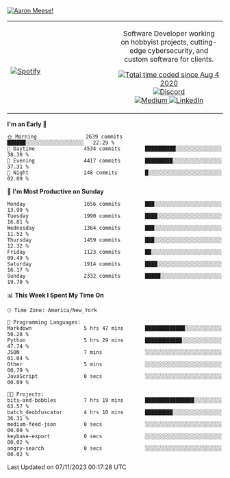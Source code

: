 [![Aaron Meese!](https://user-images.githubusercontent.com/17814535/88975338-a2aabf00-d27f-11ea-963f-8a19608716b4.png)](https://github.com/ajmeese7/readme-ascii "README ASCII")

<!-- Modified from project here: https://github.com/novatorem/novatorem -->
<table width="100%">
  <tr>
  <td width="50%">

&nbsp; <br> [![Spotify](https://ajmeese7.vercel.app/api/spotify)](https://open.spotify.com/user/ajmeese)

  </td>
  <td width="50%">
    <p align="center">
    Software Developer working on hobbyist projects, cutting-edge cybersecurity, and custom software for clients.
    </p>
    <p align="center">
      <a href="https://wakatime.com/@f726891d-3b02-46cd-9b60-e8c59f9e2b14">
        <img src="https://wakatime.com/badge/user/f726891d-3b02-46cd-9b60-e8c59f9e2b14.svg" alt="Total time coded since Aug 4 2020" title="WakaTime" />
      </a>
      <a href="http://link.aaronmeese.com/discord">
        <img src="https://img.shields.io/badge/discord-ajmeese7%234835-369?style=flat-square&logo=discord&logoColor=white&color=purple" alt="Discord" title="Discord">
      </a>
      <br />
      <a href="https://link.aaronmeese.com/medium">
        <img src="https://img.shields.io/badge/medium-ajmeese7-1DB954?style=flat-square&logo=medium&logoColor=white" alt="Medium" title="Medium">
      </a>
      <a href="https://link.aaronmeese.com/linkedin">
        <img src="https://img.shields.io/badge/linkedIn-aaronmeese-1DB954?style=flat-square&logo=linkedin&logoColor=white&color=blue" alt="LinkedIn" title="LinkedIn">
      </a>
    </p>
  </td>

</table>

[//]: <> (The `&nbsp;` is to have Aphelion take up more space)

<!--START_SECTION:waka-->
**I'm an Early 🐤** 

```text
🌞 Morning                2639 commits        ██████░░░░░░░░░░░░░░░░░░░   22.29 % 
🌆 Daytime                4534 commits        ██████████░░░░░░░░░░░░░░░   38.30 % 
🌃 Evening                4417 commits        █████████░░░░░░░░░░░░░░░░   37.31 % 
🌙 Night                  248 commits         █░░░░░░░░░░░░░░░░░░░░░░░░   02.09 % 
```
📅 **I'm Most Productive on Sunday** 

```text
Monday                   1656 commits        ███░░░░░░░░░░░░░░░░░░░░░░   13.99 % 
Tuesday                  1990 commits        ████░░░░░░░░░░░░░░░░░░░░░   16.81 % 
Wednesday                1364 commits        ███░░░░░░░░░░░░░░░░░░░░░░   11.52 % 
Thursday                 1459 commits        ███░░░░░░░░░░░░░░░░░░░░░░   12.32 % 
Friday                   1123 commits        ██░░░░░░░░░░░░░░░░░░░░░░░   09.49 % 
Saturday                 1914 commits        ████░░░░░░░░░░░░░░░░░░░░░   16.17 % 
Sunday                   2332 commits        █████░░░░░░░░░░░░░░░░░░░░   19.70 % 
```


📊 **This Week I Spent My Time On** 

```text
🕑︎ Time Zone: America/New_York

💬 Programming Languages: 
Markdown                 5 hrs 47 mins       █████████████░░░░░░░░░░░░   50.28 % 
Python                   5 hrs 29 mins       ████████████░░░░░░░░░░░░░   47.74 % 
JSON                     7 mins              ░░░░░░░░░░░░░░░░░░░░░░░░░   01.04 % 
Other                    5 mins              ░░░░░░░░░░░░░░░░░░░░░░░░░   00.79 % 
JavaScript               0 secs              ░░░░░░░░░░░░░░░░░░░░░░░░░   00.09 % 

🐱‍💻 Projects: 
bits-and-bobbles         7 hrs 19 mins       ████████████████░░░░░░░░░   63.57 % 
batch_deobfuscator       4 hrs 10 mins       █████████░░░░░░░░░░░░░░░░   36.31 % 
medium-feed-json         0 secs              ░░░░░░░░░░░░░░░░░░░░░░░░░   00.09 % 
keybase-export           0 secs              ░░░░░░░░░░░░░░░░░░░░░░░░░   00.02 % 
angry-search             0 secs              ░░░░░░░░░░░░░░░░░░░░░░░░░   00.02 % 
```


 Last Updated on 07/11/2023 00:17:28 UTC
<!--END_SECTION:waka-->
